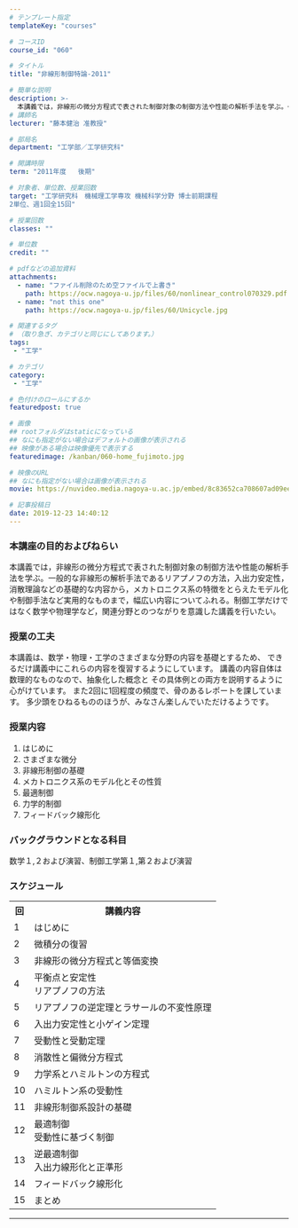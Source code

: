 ```yaml
---
# テンプレート指定
templateKey: "courses"

# コースID
course_id: "060"

# タイトル
title: "非線形制御特論-2011"

# 簡単な説明
description: >-
  本講義では，非線形の微分方程式で表された制御対象の制御方法や性能の解析手法を学ぶ。一般的な非線形の解析手法であるリアプノフの方法，入出力安定性，消散理論などの基礎的な内容から，メカトロニクス系の特徴をとらえたモデル化や制御手法など実用的なものまで，幅広い内容についてふれる。制御工学だけではなく数学や物理学など，関連分野とのつながりを意識した講義を行いたい。 ....
# 講師名
lecturer: "藤本健治 准教授"

# 部局名
department: "工学部／工学研究科"

# 開講時限
term: "2011年度	後期"

# 対象者、単位数、授業回数
target: "工学研究科　機械理工学専攻 機械科学分野 博士前期課程
2単位、週1回全15回"

# 授業回数
classes: ""

# 単位数
credit: ""

# pdfなどの追加資料
attachments:
  - name: "ファイル削除のため空ファイルで上書き" 
    path: https://ocw.nagoya-u.jp/files/60/nonlinear_control070329.pdf
  - name: "not this one" 
    path: https://ocw.nagoya-u.jp/files/60/Unicycle.jpg

# 関連するタグ
# （取り急ぎ、カテゴリと同じにしてあります。）
tags:
 - "工学"

# カテゴリ
category:
 - "工学"

# 色付けのロールにするか
featuredpost: true

# 画像
## rootフォルダはstaticになっている
## なにも指定がない場合はデフォルトの画像が表示される
## 映像がある場合は映像優先で表示する
featuredimage: /kanban/060-home_fujimoto.jpg

# 映像のURL
## なにも指定がない場合は画像が表示される
movie: https://nuvideo.media.nagoya-u.ac.jp/embed/8c83652ca708607ad09eeddcd6b6cf0f19052905

# 記事投稿日
date: 2019-12-23 14:40:12
---
```


### 本講座の目的およびねらい

本講義では，非線形の微分方程式で表された制御対象の制御方法や性能の解析手法を学ぶ。一般的な非線形の解析手法であるリアプノフの方法，入出力安定性，消散理論などの基礎的な内容から，メカトロニクス系の特徴をとらえたモデル化や制御手法など実用的なものまで，幅広い内容についてふれる。制御工学だけではなく数学や物理学など，関連分野とのつながりを意識した講義を行いたい。


### 授業の工夫

本講義は、数学・物理・工学のさまざまな分野の内容を基礎とするため、 できるだけ講義中にこれらの内容を復習するようにしています。 講義の内容自体は数理的なものなので、抽象化した概念と その具体例との両方を説明するように心がけています。 また2回に1回程度の頻度で、骨のあるレポートを課しています。 多少頭をひねるもののほうが、みなさん楽しんでいただけるようです。







### 授業内容

1. はじめに
2. さまざまな微分
3. 非線形制御の基礎
4. メカトロニクス系のモデル化とその性質
5. 最適制御
6. 力学的制御
7. フィードバック線形化

### バックグラウンドとなる科目

数学１,２および演習、制御工学第１,第２および演習


<h3>スケジュール</h3>
<table class="basic" width="455">
<tr>
<th width="20" class="center">回</th>
<th class="center">講義内容</th>
</tr>

<tr>
<td class="center">1</td>
<td>
はじめに
</td>
</tr>

<tr>
<td class="center">2</td>
<td>
微積分の復習
</td>
</tr>

<tr>
<td class="center">3</td>
<td>
非線形の微分方程式と等価変換
</td>
</tr>

<tr>
<td class="center">4</td>
<td>
平衡点と安定性<br>
リアプノフの方法
</td>
</tr>

<tr>
<td class="center">5</td>
<td>
リアプノフの逆定理とラサールの不変性原理
</td>
</tr>

<tr>
<td class="center">6</td>
<td>
入出力安定性と小ゲイン定理
</td>
</tr>

<tr>
<td class="center">7</td>
<td>
受動性と受動定理
</td>
</tr>

<tr>
<td class="center">8</td>
<td>
消散性と偏微分方程式
</td>
</tr>

<tr>
<td class="center">9</td>
<td>
力学系とハミルトンの方程式
</td>
</tr>

<tr>
<td class="center">10</td>
<td>
ハミルトン系の受動性
</td>
</tr>

<tr>
<td class="center">11</td>
<td>
非線形制御系設計の基礎
</td>
</tr>

<tr>
<td class="center">12</td>
<td>
最適制御<br>
受動性に基づく制御
</td>
</tr>

<tr>
<td class="center">13</td>
<td>
逆最適制御<br>
入出力線形化と正準形
</td>
</tr>

<tr>
<td class="center">14</td>
<td>
フィードバック線形化
</td>
</tr>

<tr>
<td class="center">15</td>
<td>
まとめ
</td>
</tr>
</table>












-----